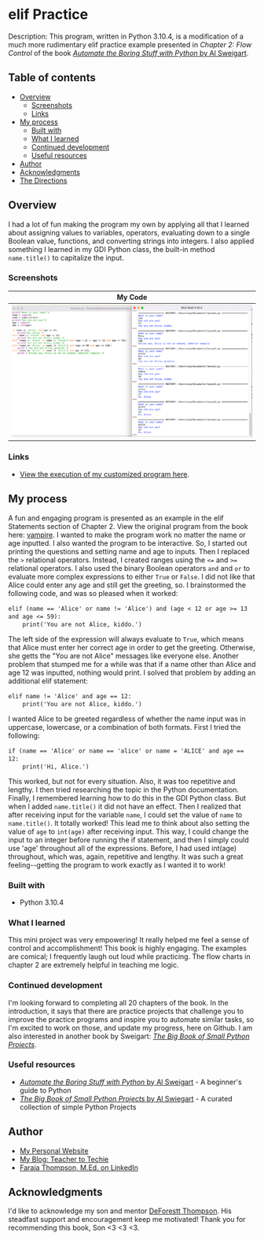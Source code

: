# elif Practice
Description: This program, written in Python 3.10.4, is a modification of a much more rudimentary elif practice example presented in *Chapter 2: Flow Control* of the book [*Automate the Boring Stuff with Python* by Al Sweigart](https://automatetheboringstuff.com/).

## Table of contents

- [Overview](#overview)
  - [Screenshots](#screenshots)
  - [Links](#links)
- [My process](#my-process)
  - [Built with](#built-with)
  - [What I learned](#what-i-learned)
  - [Continued development](#continued-development)
  - [Useful resources](#useful-resources)
- [Author](#author)
- [Acknowledgments](#acknowledgments)
- [The Directions](#frontend-mentor---qr-code-component) 

## Overview
I had a lot of fun making the program my own by applying all that I learned about assigning values to variables, operators, evaluating down to a single Boolean value, functions, and converting strings into integers.  I also applied something I learned in my GDI Python class, the built-in method `name.title()` to capitalize the input.

### Screenshots

| <b>My Code</b> | 
|:--:|
| [![Link to My Code](my-code.png)](https://raw.githubusercontent.com/Faraja17/elif-practice/main/my-code.png) |


### Links

- [View the execution of my customized program here](https://pythontutor.com/visualize.html#code=print%28'What%20is%20your%20name%3F'%29%0Aname%20%3D%20input%28%29%0Aname%20%3D%20name.title%28%29%0Aprint%28'How%20old%20are%20you%3F'%29%0Aage%20%3D%20input%28%29%0Aage%20%3D%20int%28age%29%0A%0Aif%20name%20%3D%3D%20'Alice'%20and%20age%20%3D%3D%2012%3A%0A%20%20%20%20print%28'Hi,%20Alice.'%29%0Aelif%20name%20!%3D%20'Alice'%20and%20age%20%3D%3D%2012%3A%0A%20%20%20%20print%28'You%20are%20not%20Alice,%20kiddo.'%29%0Aelif%20%28name%20%3D%3D%20'Alice'%20or%20name%20!%3D%20'Alice'%29%20and%20%28age%20%3C%2012%20or%20age%20%3E%3D%2013%20and%20age%20%3C%3D%2059%29%3A%0A%20%20%20%20print%28'You%20are%20not%20Alice,%20kiddo.'%29%0Aelif%20%28name%20%3D%3D%20'Alice'%20or%20name%20!%3D%20'Alice'%29%20and%20%28age%20%3E%3D%2060%20and%20age%20%3C%3D%20110%29%3A%0A%20%20%20%20print%20%28'You%20are%20not%20Alice,%20grannie.'%29%0Aelif%20%28name%20%3D%3D%20'Alice'%20or%20name%20!%3D%20'Alice'%29%20and%20age%20%3E%3D%20111%3A%0A%20%20%20%20print%20%28'Unlike%20you,%20Alice%20is%20not%20an%20undead,%20immortal%20vampire.'%29&cumulative=false&heapPrimitives=nevernest&mode=edit&origin=opt-frontend.js&py=3&rawInputLstJSON=%5B%22ann%22,%2210%22%5D&textReferences=false).

## My process

A fun and engaging program is presented as an example in the elif Statements section of Chapter 2. View the original program from the book here: [vampire](https://autbor.com/vampire/).  I wanted to make the program work no matter the name or age inputted.  I also wanted the program to be interactive.  So, I started out printing the questions and setting name and age to inputs.  Then I replaced the `>` relational operators.  Instead, I created ranges using the `<=` and `>=` relational operators.  I also used the binary Boolean operators `and` and `or` to evaluate more complex expressions to either `True` or `False`.  I did not like that Alice could enter any age and still get the greeting, so. I brainstormed the following code, and was so pleased when it worked:

```
elif (name == 'Alice' or name != 'Alice') and (age < 12 or age >= 13 and age <= 59):
    print('You are not Alice, kiddo.')
```

The left side of the expression will always evaluate to `True`, which means that Alice must enter her correct age in order to get the greeting.  Otherwise, she getts the "You are not Alice" messages like everyone else.  Another problem that stumped me for a while was that if a name other than Alice and age 12 was inputted, nothing would print.  I solved that problem by adding an additional elif statement:

```
elif name != 'Alice' and age == 12:
    print('You are not Alice, kiddo.')
```

I wanted Alice to be greeted regardless of whether the name input was in uppercase, lowercase, or a combination of both formats.  First I tried the following:

```
if (name == 'Alice' or name == 'alice' or name = 'ALICE' and age == 12:
    print('Hi, Alice.')
```

This worked, but not for every situation.  Also, it was too repetitive and lengthy.  I then tried researching the topic in the Python documentation.  Finally, I remembered learning how to do this in the GDI Python class.  But when I added `name.title()` it did not have an effect.  Then I realized that after receiving input for the variable `name`, I could set the value of `name` to `name.title()`. It totally worked! This lead me to think about also setting the value of `age` to `int(age)` after receiving input.  This way, I could change the input to an integer before running the if statement, and then I simply could use 'age' throughout all of the expressions. Before, I had used int(age) throughout, which was, again, repetitive and lengthy. It was such a great feeling--getting the program to work exactly as I wanted it to work!

### Built with

- Python 3.10.4

### What I learned

This mini project was very empowering!  It really helped me feel a sense of control and accomplishment!  This book is highly engaging.  The examples are comical; I frequently laugh out loud while practicing. The flow charts in chapter 2 are extremely helpful in teaching me logic.  

### Continued development

I'm looking forward to completing all 20 chapters of the book. In the introduction, it says that there are practice projects that challenge you to improve the practice programs and inspire you to automate similar tasks, so I'm excited to work on those, and update my progress, here on Github. I am also interested in another book by Sweigart: [*The Big Book of Small Python Projects*](https://inventwithpython.com/bigbookpython/).

### Useful resources

- [*Automate the Boring Stuff with Python* by Al Sweigart](https://automatetheboringstuff.com/) - A beginner's guide to Python
- [*The Big Book of Small Python Projects* by Al Swiegart](https://inventwithpython.com/bigbookpython/) - A curated collection of simple Python Projects

## Author

- [My Personal Website](https://faraja17.github.io/my-website/)
- [My Blog: Teacher to Techie](https://faraja17.github.io/)
- [Faraja Thompson, M.Ed. on LinkedIn](https://www.linkedin.com/in/faraja-thompson-m-ed-70885b8/)

## Acknowledgments

I'd like to acknowledge my son and mentor [DeForestt Thompson](https://github.com/DeForestt).  His steadfast support and encouragement keep me motivated!  Thank you for recommending this book, Son <3 <3 <3.
